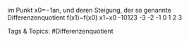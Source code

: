 im Punkt x0=−1an, und deren Steigung, der so genannte Differenzenquotient
f(x1)−f(x0)
x1−x0
-10123
-3 -2 -1 0 1 2 3

   Tags & Topics:
   #Differenzenquotient
